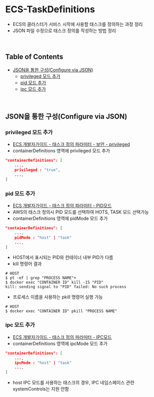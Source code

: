 # ECS-TaskDefinitions
- ECS의 클러스터가 서비스 시작에 사용할 태스크를 정의하는 과정 정리
- JSON 파일 수정으로 태스크 정의를 작성하는 방법 정리
<br>

## Table of Contents
- [JSON을 통한 구성(Configure via JSON)](#json을-통한-구성configure-via-json)
	- [privileged 모드 추가](#privileged-모드-추가)
	- [pid 모드 추가](#pid-모드-추가)
	- [ipc 모드 추가](#ipc-모드-추가)

<br>

## JSON을 통한 구성(Configure via JSON)
### privileged 모드 추가
- [ECS 개발자가이드 - 태스크 정의 파라미터 - 보안 - privileged](https://docs.aws.amazon.com/ko_kr/AmazonECS/latest/developerguide/task_definition_parameters.html#container_definition_security)
- containerDefinitions 영역에 privileged 모드 추가
```json
"containerDefinitions": [
	...,
	privileged : "true",
	...,
]
```

### pid 모드 추가
- [ECS 개발자가이드 - 태스크 정의 파라미터 - PID모드](https://docs.aws.amazon.com/ko_kr/AmazonECS/latest/developerguide/task_definition_parameters.html#task_definition_pidmode)
- AWS의 태스크 정의시 PID 모드를 선택하여 HOTS, TASK 모드 선택가능
- containerDefinitions 영역에 pidMode 모드 추가
```json
"containerDefinitions": [
	...,
	pidMode : "host" | "task"
	...,
]
```
- HOST에서 표시되는 PID와 컨테이너 내부 PID가 다름
- kill 명령어 결과
``` shell
# HOST
$ pt -ef | grep "PROCESS NAME"+
$ docker exec "CONTAINER ID" kill -15 "PID"
kill: sending signal to "PID" failed: No such process
```
- 프로세스 이름을 사용하는 pkill 명령어 실행 가능
``` shell
# HOST
$ docker exec "CONTAINER ID" pkill "PROCESS NAME"
```

### ipc 모드 추가
- [ECS 개발자가이드 - 태스크 정의 파라미터 - IPC모드](https://docs.aws.amazon.com/ko_kr/AmazonECS/latest/developerguide/task_definition_parameters.html#task_definition_ipcmode)
- containerDefinitions 영역에 ipcMode 모드 추가
```json
"containerDefinitions": [
	...,
	ipcMode : "host" | "task"
	...,
]
```
- host IPC 모드를 사용하는 태스크의 경우, IPC 네임스페이스 관련 systemControls는 지원 안함




